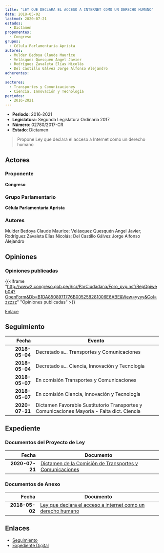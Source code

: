 ```yaml
---
title: "LEY QUE DECLARA EL ACCESO A INTERNET COMO UN DERECHO HUMANO"
date: 2018-05-02
lastmod: 2020-07-21
estados: 
  - Dictamen
proponentes: 
  - Congreso
grupos: 
  - Célula Parlamentaria Aprista
autores: 
  - Mulder Bedoya Claude Maurice
  - Velásquez Quesquén Angel Javier
  - Rodríguez Zavaleta Elías Nicolás
  - Del Castillo Gálvez Jorge Alfonso Alejandro
adherentes: 
  - 
sectores: 
  - Transportes y Comunicaciones
  - Ciencia, Innovación y Tecnología
periodos: 
  - 2016-2021
---
```


- **Periodo**: 2016-2021
- **Legislatura**: Segunda Legislatura Ordinaria 2017
- **Número**: 02780/2017-CR
- **Estado**: Dictamen

> Propone Ley que declara el acceso a Internet como un derecho humano


## Actores

### Proponente

**Congreso**

### Grupo Parlamentario

**Célula Parlamentaria Aprista**

### Autores

Mulder Bedoya Claude Maurice; Velásquez Quesquén Angel Javier; Rodríguez Zavaleta Elías Nicolás; Del Castillo Gálvez Jorge Alfonso Alejandro


## Opiniones

### Opiniones publicadas

{{<iframe "http://www2.congreso.gob.pe/Sicr/ParCiudadana/Foro_pvp.nsf/RepOpiweb04?OpenForm&Db=B1DA8508971776B005258281006E6ABE&View=yyyy&Col=zzzzz" "Opiniones publicadas" >}}

[Enlace](http://www2.congreso.gob.pe/Sicr/ParCiudadana/Foro_pvp.nsf/RepOpiweb04?OpenForm&Db=B1DA8508971776B005258281006E6ABE&View=yyyy&Col=zzzzz)

## Seguimiento

| Fecha | Evento |
|------:|--------|
| **2018-05-04** | Decretado a... Transportes y Comunicaciones|
| **2018-05-04** | Decretado a... Ciencia, Innovación y Tecnología|
| **2018-05-07** | En comisión Transportes y Comunicaciones|
| **2018-05-07** | En comisión Ciencia, Innovación y Tecnología|
| **2020-07-21** | Dictamen Favorable Sustitutorio Transportes y Comunicaciones Mayoria - Falta dict. Ciencia|


## Expediente


### Documentos del Proyecto de Ley

| Fecha | Documento |
|------:|--------|
| **2020-07-21** | [Dictamen de la Comisión de Transportes y Comunicaciones](http://www.leyes.congreso.gob.pe/Documentos/2016_2021/Dictamenes/Proyectos_de_Ley/02780DC23MAY20200721.pdf) |

### Documentos de Anexo

| Fecha | Documento |
|------:|--------|
| **2018-05-02** | [Ley que declara el acceso a internet como un derecho humano](http://www.leyes.congreso.gob.pe/Documentos/2016_2021/Proyectos_de_Ley_y_de_Resoluciones_Legislativas/PL0277520180424.pdf) |

## Enlaces 

- [Seguimiento](http://www2.congreso.gob.pe/Sicr/TraDocEstProc/CLProLey2016.nsf/f7fff46988ca05b1052578e100829cc7/6306fdf0bf87611d05258281007be904?OpenDocument)
- [Expediente Digital](http://www2.congreso.gob.pe/Sicr/TraDocEstProc/CLProLey2016.nsf/f7fff46988ca05b1052578e100829cc7/6306fdf0bf87611d05258281007be904?OpenDocument&Click=05257FB7005EB655.eb71d0cf91d8294e05256cdf006b5706/$Body/0.1C6C)
